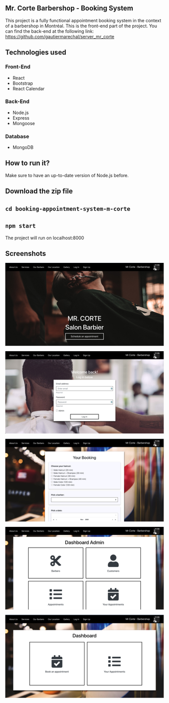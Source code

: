## Mr. Corte Barbershop - Booking System

This project is a fully functional appointment booking system in the context of a barbershop in Montréal. This is the front-end part of the project.
You can find the back-end at the following link: https://github.com/gautiermarechal/server_mr_corte

## Technologies used

### Front-End

- React
- Bootstrap
- React Calendar

### Back-End

- Node.js
- Express
- Mongoose

### Database

- MongoDB

## How to run it?

Make sure to have an up-to-date version of Node.js before.

## Download the zip file

## `cd booking-appointment-system-m-corte`

## `npm start`

The project will run on localhost:8000

## Screenshots

![Home Page ](src/assets/screenshots/screenshot_0.png "Home Page")

![Login Page ](src/assets/screenshots/screenshot_1.png "Login Page")

![Booking Page ](src/assets/screenshots/screenshot_2.png "Booking Page")

![Dashboard Admin Page ](src/assets/screenshots/screenshot_3.png "Dashboard Admin Page")

![Dashboard Customer Page ](src/assets/screenshots/screenshot_4.png "Dashboard Customer Page")
